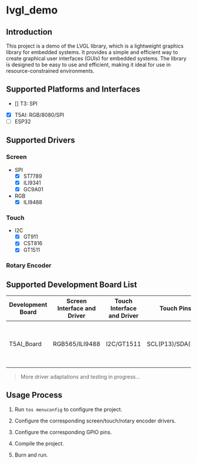 # lvgl_demo

## Introduction
This project is a demo of the LVGL library, which is a lightweight graphics library for embedded systems. It provides a simple and efficient way to create graphical user interfaces (GUIs) for embedded systems. The library is designed to be easy to use and efficient, making it ideal for use in resource-constrained environments.

## Supported Platforms and Interfaces
- [] T3: SPI
- [x] T5AI: RGB/8080/SPI
- [ ] ESP32

## Supported Drivers
### Screen
- SPI
    - [x] ST7789 
    - [x] ILI9341
    - [x] GC9A01

- RGB
    - [x] ILI9488

### Touch
- I2C
    - [x] GT911
    - [x] CST816
    - [x] GT1511

### Rotary Encoder

## Supported Development Board List
| Development Board | Screen Interface and Driver | Touch Interface and Driver | Touch Pins | Notes |
| -------- | -------- | -------- | -------- | -------- |
| T5AI_Board | RGB565/ILI9488 | I2C/GT1511 | SCL(P13)/SDA(P15) | [https://developer.tuya.com/en/docs/iot-device-dev/T5-E1-IPEX-development-board?id=Ke9xehig1cabj](https://developer.tuya.com/en/docs/iot-device-dev/T5-E1-IPEX-development-board?id=Ke9xehig1cabj) |


> More driver adaptations and testing in progress...

## Usage Process
1. Run `tos menuconfig` to configure the project.

2. Configure the corresponding screen/touch/rotary encoder drivers.

3. Configure the corresponding GPIO pins.

4. Compile the project.

5. Burn and run.